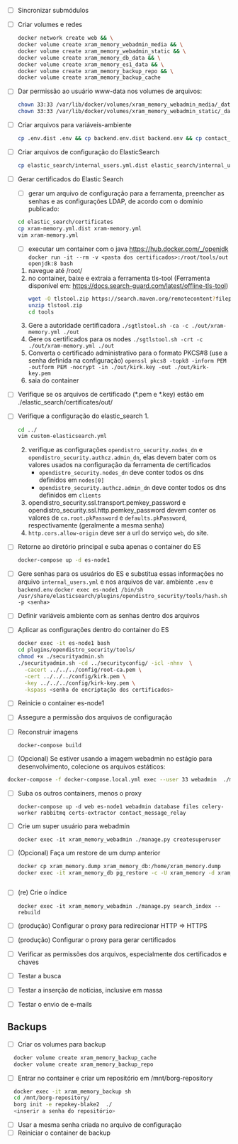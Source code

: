 - [ ] Sincronizar submódulos
- [ ] Criar volumes e redes
  ```bash
  docker network create web && \
  docker volume create xram_memory_webadmin_media && \
  docker volume create xram_memory_webadmin_static && \
  docker volume create xram_memory_db_data && \
  docker volume create xram_memory_es1_data && \
  docker volume create xram_memory_backup_repo && \
  docker volume create xram_memory_backup_cache
  ```
- [ ] Dar permissão ao usuário www-data nos volumes de arquivos:
  ```bash
  chown 33:33 /var/lib/docker/volumes/xram_memory_webadmin_media/_data/ -R
  chown 33:33 /var/lib/docker/volumes/xram_memory_webadmin_static/_data/ -R
  ```
- [ ] Criar arquivos para variáveis-ambiente
  ```bash
  cp .env.dist .env && cp backend.env.dist backend.env && cp contact_message_relay.env.dist contact_message_relay.env && cp ./proxy/.env.dist ./proxy/.env
  ```
- [ ] Criar arquivos de configuração do ElasticSearch
  ```bash
  cp elastic_search/internal_users.yml.dist elastic_search/internal_users.yml && cp elastic_search/custom-elasticsearch.yml.dist elastic_search/custom-elasticsearch.yml
  ```
- [ ] Gerar certificados do Elastic Search
   - [ ] gerar um arquivo de configuração para a ferramenta, preencher as senhas e as configurações LDAP, de acordo com o domínio publicado:
   ```bash
   cd elastic_search/certificates
   cp xram-memory.yml.dist xram-memory.yml
   vim xram-memory.yml
   ```
  - [ ] executar um container com o java https://hub.docker.com/_/openjdk
    `docker run -it --rm -v <pasta dos certificados>:/root/tools/out openjdk:8 bash`
  1. navegue até /root/
  2. no container, baixe e extraia a ferramenta tls-tool (Ferramenta disponível em: https://docs.search-guard.com/latest/offline-tls-tool)
      ```bash
      wget -O tlstool.zip https://search.maven.org/remotecontent?filepath=com/floragunn/search-guard-tlstool/1.7/search-guard-tlstool-1.7.zip
      unzip tlstool.zip
      cd tools
      ```
  3. Gere a autoridade certificadora
    `./sgtlstool.sh -ca -c ./out/xram-memory.yml ./out`
  4. Gere os certificados para os nodes
    `./sgtlstool.sh -crt -c ./out/xram-memory.yml ./out`
  5. Converta o certificado administrativo para o formato PKCS#8 (use a senha definida na configuração)
    `openssl pkcs8 -topk8 -inform PEM -outform PEM -nocrypt -in ./out/kirk.key -out ./out/kirk-key.pem`
  6. saia do container
- [ ] Verifique se os arquivos de certificado (*.pem e *.key) estão em ./elastic_search/certificates/out/
- [ ] Verifique a configuração do elastic_search
   1.
   ```bash
   cd ../
   vim custom-elasticsearch.yml
   ```
   2. verifique as configurações `opendistro_security.nodes_dn` e `opendistro_security.authcz.admin_dn`,
      elas devem bater com os valores usados na configuração da ferramenta de certificados
      - `opendistro_security.nodes_dn` deve conter todos os dns definidos em `nodes[0]`
      - `opendistro_security.authcz.admin_dn` deve conter todos os dns definidos em `clients`
   3. opendistro_security.ssl.transport.pemkey_password e opendistro_security.ssl.http.pemkey_password
      devem conter os valores de `ca.root.pkPassword` e `defaults.pkPassword`, respectivamente
      (geralmente a mesma senha)
   4. `http.cors.allow-origin` deve ser a url do serviço `web`, do site.

- [ ] Retorne ao diretório principal e suba apenas o container do ES
   ```bash
   docker-compose up -d es-node1
   ```
- [ ] Gere senhas para os usuários do ES e substitua essas informações no arquivo
   `internal_users.yml` e nos arquivos de var. ambiente `.env` e `backend.env`
  `docker exec es-node1 /bin/sh /usr/share/elasticsearch/plugins/opendistro_security/tools/hash.sh -p <senha>`
- [ ] Definir variáveis ambiente com as senhas dentro dos arquivos
- [ ] Aplicar as configurações dentro do container do ES
  ```bash
  docker exec -it es-node1 bash
  cd plugins/opendistro_security/tools/
  chmod +x ./securityadmin.sh
  ./securityadmin.sh -cd ../securityconfig/ -icl -nhnv  \
    -cacert ../../../config/root-ca.pem \
    -cert ../../../config/kirk.pem \
    -key ../../../config/kirk-key.pem \
    -kspass <senha de encriptação dos certificados>

   ```
- [ ] Reinicie o container es-node1
- [ ] Assegure a permissão dos arquivos de configuração
- [ ] Reconstruir imagens
  ```
  docker-compose build
  ```

- [ ] (Opcional) Se estiver usando a imagem webadmin no estágio para desenvolvimento, colecione os arquivos estáticos:
```bash
docker-compose -f docker-compose.local.yml exec --user 33 webadmin  ./manage.py collectstatic
```

- [ ] Suba os outros containers, menos o proxy
  ```
  docker-compose up -d web es-node1 webadmin database files celery-worker rabbitmq certs-extractor contact_message_relay
  ```
- [ ] Crie um super usuário para webadmin
  ```
  docker exec -it xram_memory_webadmin ./manage.py createsuperuser

- [ ] (Opcional) Faça um restore de um dump anterior
   ```bash
   docker cp xram_memory.dump xram_memory_db:/home/xram_memory.dump
   docker exec -it xram_memory_db pg_restore -c -U xram_memory -d xram_memory /home/xram_memory.dump

   ```
  ```
- [ ] (re) Crie o índice
  ```
  docker exec -it xram_memory_webadmin ./manage.py search_index --rebuild
  ```
- [ ] (produção) Configurar o proxy para redirecionar HTTP => HTTPS
- [ ] (produção) Configurar o proxy para gerar certificados

- [ ] Verificar as permissões dos arquivos, especialmente dos certificados e chaves

- [ ] Testar a busca
- [ ] Testar a inserção de notícias, inclusive em massa
- [ ] Testar o envio de e-mails

## Backups
- [ ] Criar os volumes para backup
```bash
  docker volume create xram_memory_backup_cache
  docker volume create xram_memory_backup_repo
```

- [ ] Entrar no container e criar um repositório em /mnt/borg-repository
```bash
  docker exec -it xram_memory_backup sh
  cd /mnt/borg-repository/
  borg init -e repokey-blake2  ./
  <inserir a senha do repositório>
```
- [ ] Usar a mesma senha criada no arquivo de configuração
- [ ] Reiniciar o container de backup